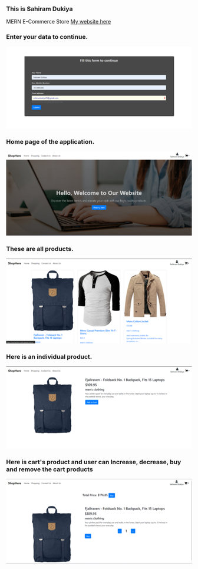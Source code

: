 ### This is Sahiram Dukiya
MERN E-Commerce Store
[My website here](https://myshophere.netlify.app/)

### Enter your data to continue.
<img src="public/form.png" alt="form"/>

### Home page of the application.
<img src="public/home.png" alt="home"/>

### These are all products.
<img src="public/products.png" alt="products"/>

### Here is an individual product.
<img src="public/IndiProduct.png" alt="individual product"/>

### Here is cart's product and user can Increase, decrease, buy and remove the cart products
<img src="public/Cart_product.png" alt="Individual cart product"/>

